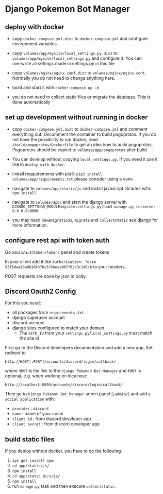 # Django Pokemon Bot Manager

## deploy with docker

* copy `docker-compose.yml.dist` to `docker-compose.yml` and configure
  environment variables.

* copy `volumes/app/mysite/local_settings.py.dist` to
  `volumes/app/mysite/local_settings.py` and configure it. You can
   overwrite all settings made in settings.py in this file

* copy `volumes/nginx/nginx.conf.dist` to `volumes/nginx/nginx.conf`,
  Normally you do not need to change anything here.

* build and start it with `docker-compose up -d`

* you do not need to collect static files or migrate the database.
  This is done automatically
  
## set up development without running in docker

* copy `docker-compose.yml.dist` to `docker-compose.yml` and comment 
  everything out. Uncomment the container to build pogoprotos.
  If you do not have the possibility to run docker, read 
  `/build/pogoprotos/Dockerfile` to get an idea how to build pogoprotos.
  Pogoprotos should be copied to `volumes/app/pogoprotos` after build

* You can develop without copying `local_settings.py`.
  If you need it use it like in `deploy with docker`.
  
* install reqquirements with pip3: `pip3 install volumes/app/requirements.txt`
  please consider using a venv.
  
* navigate to `volumes/app/static/js` and  install javascript libraries with:
  `npm install` 
  
* navigate to `volumes/app/` and start the django server with 
  `DJANGO_SETTINGS_MODULE=mysite.settings python3 manage.py runserver 0.0.0.0:8000`

* you may need `makemigrations`, `migrate` and `collectstatic` see django
  for more information.

## configure rest api with token auth

Go `admin/authtoken/token/` panel and create tokens

In your client add it like
`Authorization: Token 53f5dea10a90204376a3786eaeb67f02c3c1d6cb`
to your headers.

POST requests are done by json in body.

## Discord Oauth2 Config

For this you need:

* all packages from `requirements.txt`
* django superuser account
* discord account
* django sites configured to match your domain
  * The `SITE_ID` from your `settings.py`/`local_settings.py` must match the
   site id

First go to the Discord developers documentation and add a new app.
Set redirect to

```http://HOST[:PORT]/accounts/discord/login/callback/```

where `HOST` is the link to the `Django Pokemon Bot Manager` and `PORT` is
optional, e.g. when working on localhost:

``` http://localhost:8000/accounts/discord/login/callback/ ```

Then go to `Django Pokemon Bot Manager` admin panel (`/admin/`) and add a
`social application` with:

* `provider` : `discord`
* `name` : name of your coice
* `client id` : from discord developer app
* `client secret` : from discord developer app


## build static files
If you deploy without docker,  you have to do the following.
1. `apt get install npm`
2. `cd app/static/js/`
3. `npm install`
4. `cd app/static_dirs/js/`
5. `npm install`
6. run `manage.py` task and then execute `collectstatic`.



